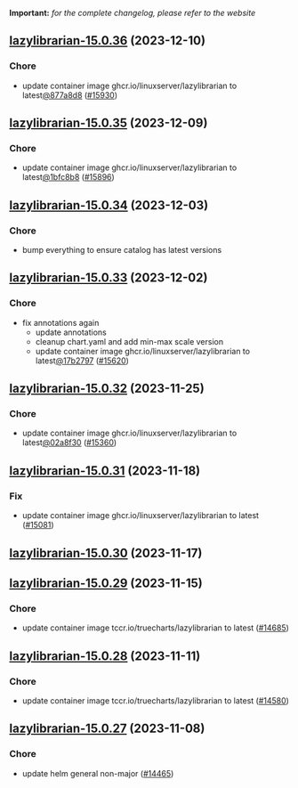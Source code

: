 **Important:**
*for the complete changelog, please refer to the website*




## [lazylibrarian-15.0.36](https://github.com/truecharts/charts/compare/lazylibrarian-15.0.35...lazylibrarian-15.0.36) (2023-12-10)

### Chore

- update container image ghcr.io/linuxserver/lazylibrarian to latest[@877a8d8](https://github.com/877a8d8) ([#15930](https://github.com/truecharts/charts/issues/15930))
  
  


## [lazylibrarian-15.0.35](https://github.com/truecharts/charts/compare/lazylibrarian-15.0.34...lazylibrarian-15.0.35) (2023-12-09)

### Chore

- update container image ghcr.io/linuxserver/lazylibrarian to latest[@1bfc8b8](https://github.com/1bfc8b8) ([#15896](https://github.com/truecharts/charts/issues/15896))
  
  


## [lazylibrarian-15.0.34](https://github.com/truecharts/charts/compare/lazylibrarian-15.0.33...lazylibrarian-15.0.34) (2023-12-03)

### Chore

- bump everything to ensure catalog has latest versions
  
  


## [lazylibrarian-15.0.33](https://github.com/truecharts/charts/compare/lazylibrarian-15.0.32...lazylibrarian-15.0.33) (2023-12-02)

### Chore

- fix annotations again
  - update annotations
  - cleanup chart.yaml and add min-max scale version
  - update container image ghcr.io/linuxserver/lazylibrarian to latest[@17b2797](https://github.com/17b2797) ([#15620](https://github.com/truecharts/charts/issues/15620))
  
  










## [lazylibrarian-15.0.32](https://github.com/truecharts/charts/compare/lazylibrarian-15.0.31...lazylibrarian-15.0.32) (2023-11-25)

### Chore

- update container image ghcr.io/linuxserver/lazylibrarian to latest[@02a8f30](https://github.com/02a8f30) ([#15360](https://github.com/truecharts/charts/issues/15360))
  
  


## [lazylibrarian-15.0.31](https://github.com/truecharts/charts/compare/lazylibrarian-15.0.30...lazylibrarian-15.0.31) (2023-11-18)

### Fix

- update container image ghcr.io/linuxserver/lazylibrarian to latest ([#15081](https://github.com/truecharts/charts/issues/15081))
  
  


## [lazylibrarian-15.0.30](https://github.com/truecharts/charts/compare/lazylibrarian-15.0.29...lazylibrarian-15.0.30) (2023-11-17)




## [lazylibrarian-15.0.29](https://github.com/truecharts/charts/compare/lazylibrarian-15.0.28...lazylibrarian-15.0.29) (2023-11-15)

### Chore

- update container image tccr.io/truecharts/lazylibrarian to latest ([#14685](https://github.com/truecharts/charts/issues/14685))
  
  


## [lazylibrarian-15.0.28](https://github.com/truecharts/charts/compare/lazylibrarian-15.0.27...lazylibrarian-15.0.28) (2023-11-11)

### Chore

- update container image tccr.io/truecharts/lazylibrarian to latest ([#14580](https://github.com/truecharts/charts/issues/14580))
  
  


## [lazylibrarian-15.0.27](https://github.com/truecharts/charts/compare/lazylibrarian-15.0.26...lazylibrarian-15.0.27) (2023-11-08)

### Chore

- update helm general non-major ([#14465](https://github.com/truecharts/charts/issues/14465))
